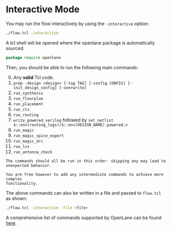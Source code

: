 # Interactive Mode
You may run the flow interactively by using the `-interactive` option:

```sh
./flow.tcl -interactive
```

A tcl shell will be opened where the openlane package is automatically sourced:
```tcl
package require openlane
```

Then, you should be able to run the following main commands:

0. Any **valid** Tcl code.
1. `prep -design <design> [-tag TAG] [-config CONFIG] [-init_design_config] [-overwrite]`
2. `run_synthesis`
3. `run_floorplan`
4. `run_placement`
5. `run_cts`
6. `run_routing`
7. `write_powered_verilog` followed by `set_netlist $::env(routing_logs)/$::env(DESIGN_NAME).powered.v`
8. `run_magic`
9. `run_magic_spice_export`
10. `run_magic_drc`
11. `run_lvs`
12. `run_antenna_check`

```{note}
The commands should all be run in this order- skipping any may lead to
unexpected behavior.

You are free however to add any intermediate commands to achieve more complex
functionality.
```

The above commands can also be written in a file and passed to `flow.tcl` as shown:

```sh
./flow.tcl -interactive -file <file>
```

A comprehensive list of commands supported by OpenLane can be found
[here](./openlane_commands.md).